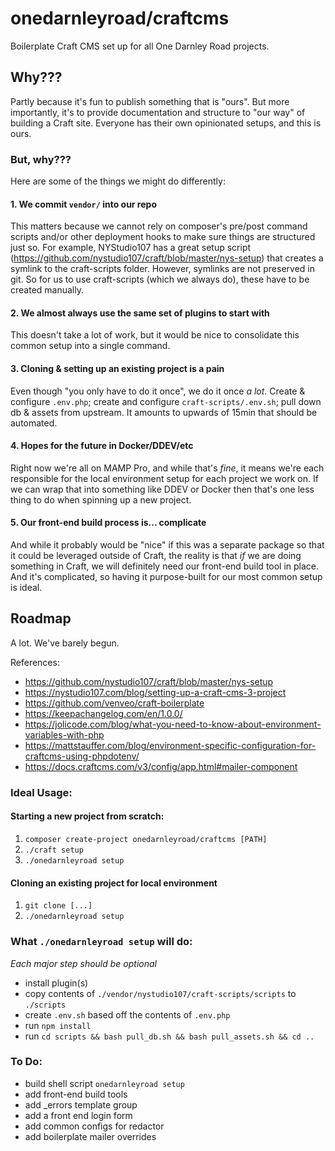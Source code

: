 # onedarnleyroad/craftcms

Boilerplate Craft CMS set up for all One Darnley Road projects.

## Why???

Partly because it's fun to publish something that is "ours". But more importantly, it's to provide documentation and structure to "our way" of building a Craft site. Everyone has their own opinionated setups, and this is ours.

### But, why???

Here are some of the things we might do differently:

#### 1. We commit `vendor/` into our repo

This matters because we cannot rely on composer's pre/post command scripts and/or other deployment hooks to make sure things are structured just so. For example, NYStudio107 has a great setup script (https://github.com/nystudio107/craft/blob/master/nys-setup) that creates a symlink to the craft-scripts folder. However, symlinks are not preserved in git. So for us to use craft-scripts (which we always do), these have to be created manually.

#### 2. We almost always use the same set of plugins to start with

This doesn't take a lot of work, but it would be nice to consolidate this common setup into a single command.

#### 3. Cloning & setting up an existing project is a pain

Even though "you only have to do it once", we do it once _a lot_. Create & configure `.env.php`; create and configure `craft-scripts/.env.sh`; pull down db & assets from upstream. It amounts to upwards of 15min that should be automated.

#### 4. Hopes for the future in Docker/DDEV/etc

Right now we're all on MAMP Pro, and while that's _fine_, it means we're each responsible for the local environment setup for each project we work on. If we can wrap that into something like DDEV or Docker then that's one less thing to do when spinning up a new project.

#### 5. Our front-end build process is... complicate

And while it probably would be "nice" if this was a separate package so that it could be leveraged outside of Craft, the reality is that _if_ we are doing something in Craft, we will definitely need our front-end build tool in place. And it's complicated, so having it purpose-built for our most common setup is ideal.


## Roadmap

A lot. We've barely begun.

References:

- https://github.com/nystudio107/craft/blob/master/nys-setup
- https://nystudio107.com/blog/setting-up-a-craft-cms-3-project
- https://github.com/venveo/craft-boilerplate
- https://keepachangelog.com/en/1.0.0/
- https://jolicode.com/blog/what-you-need-to-know-about-environment-variables-with-php
- https://mattstauffer.com/blog/environment-specific-configuration-for-craftcms-using-phpdotenv/
- https://docs.craftcms.com/v3/config/app.html#mailer-component

### Ideal Usage:

#### Starting a new project from scratch:

1. `composer create-project onedarnleyroad/craftcms [PATH]`
2. `./craft setup`
3. `./onedarnleyroad setup`

#### Cloning an existing project for local environment

1. `git clone [...]`
2. `./onedarnleyroad setup`



### What `./onedarnleyroad setup` will do:

_Each major step should be optional_

- install plugin(s)
- copy contents of `./vendor/nystudio107/craft-scripts/scripts` to `./scripts`
- create `.env.sh` based off the contents of `.env.php`
- run `npm install`
- run `cd scripts && bash pull_db.sh && bash pull_assets.sh && cd ..`

### To Do:

- build shell script `onedarnleyroad setup`
- add front-end build tools
- add _errors template group
- add a front end login form
- add common configs for redactor
- add boilerplate mailer overrides
  
